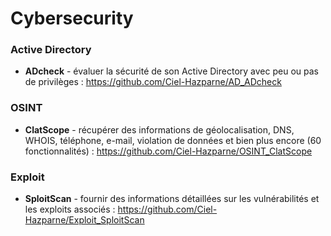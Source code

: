 # Cybersecurity
### Active Directory
- **ADcheck** - évaluer la sécurité de son Active Directory avec peu ou pas de privilèges : https://github.com/Ciel-Hazparne/AD_ADcheck

### OSINT
- **ClatScope** - récupérer des informations de géolocalisation, DNS, WHOIS, téléphone, e-mail, violation de données et bien plus encore (60 fonctionnalités) : https://github.com/Ciel-Hazparne/OSINT_ClatScope

### Exploit
- **SploitScan** - fournir des informations détaillées sur les vulnérabilités et les exploits associés : https://github.com/Ciel-Hazparne/Exploit_SploitScan
